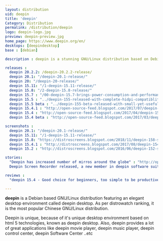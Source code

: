 ```yaml
---
layout: distribution
uid: deepin
title: 'deepin'
Category: Distribution
permalink: /distribution/deepin
logo: deepin-logo.jpg
preview: deepin-preview.jpg
home_page: https://www.deepin.org/en/
desktops: [deepindesktop]
base : [debian]

description : deepin is a stunning GNU/Linux distribution based on Debian. It brings a beautiful desktop environment called deepin. Stories, updates and other highlights on deepin.

releases :
  deepin 20.2.2: /deepin-20.2.2-release/
  deepin 20.1: "/deepin-20.1-release/"
  deepin 20: "/deepin-20-release/"
  deepin 15.11: "/1-deepin-15.11-release/"
  deepin 15.8: "/2-deepin-15.8-release/"
  deepin 15.7 : "/00-deepin-15.7-brings-power-consumption-and-performance-improvements/"
  deepin 15.5 : "../deepin-155-released-with-complete-hidpi-compatiblity/"
  deepin 15.5 beta : "../deepin-155-beta-released-with-small-yet-useful-features/"
  deepin 15.4.1 : "http://open-source-feed.blogspot.com/2017/07/deepin-1541-unveiled-with-launcher-mini.html"
  deepin 15.4 : "http://open-source-feed.blogspot.com/2017/04/deepin-154-released-with-fresh-look-and.html"
  deepin 15.4 beta : "http://open-source-feed.blogspot.com/2017/03/deepin-154-beta-released-with.html"

screenshots :
  deepin 20.1: "/deepin-20.1-release/"
  deepin 15.11: "/1-deepin-15.11-release/"
  deepin 15.8: "https://distroscreens.blogspot.com/2018/11/deepin-158-screenshots.html"
  deepin 15.4.1 : "http://distroscreens.blogspot.com/2017/08/deepin-1541-screenshots.html"
  deepin 15.2 : "http://distroscreens.blogspot.com/2016/06/deepin-152-screenshots.html"

stories:
  "Deepin has increased number of mirros around the globe" : "http://open-source-feed.blogspot.com/2017/07/deepin-has-increased-number-of-mirrors.html"
  Deepin Screen Recorder released, a new member in deepin software suite : http://open-source-feed.blogspot.com/2017/03/deepin-screen-recorder-released-new.html

reviews :
  "deepin 15.4 - Good choice for beginners, too simple to be productive" : "http://open-source-feed.blogspot.com/2017/05/deepin-154-good-choice-for-beginners.html"

---
```


**deepin** is a Debian based GNU/Linux distribution featuring an elegant desktop environment called deepin desktop. As per distrowatch ranking, it is the most popular Chinese GNU/Linux distribution.

Deepin is unique, because of it's unique desktop environment based on html 5 technologies, known as deepin desktop. Also, deepin provides a lot of great applications like deepin movie player, deepin music player, deepin control center, deepin Software Center ..etc
